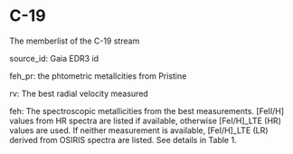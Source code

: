 # C-19
 The memberlist of the C-19 stream

source_id: Gaia EDR3 id

feh_pr: the phtometric metallcities from Pristine

rv: The best radial velocity measured

feh: The spectroscopic metallicities from the best measurements. [FeII/H] values from HR spectra are listed if available, otherwise [FeI/H]_LTE (HR) values are used. If neither measurement is available, [FeI/H]_LTE (LR) derived from OSIRIS spectra are listed. See details in Table 1.
